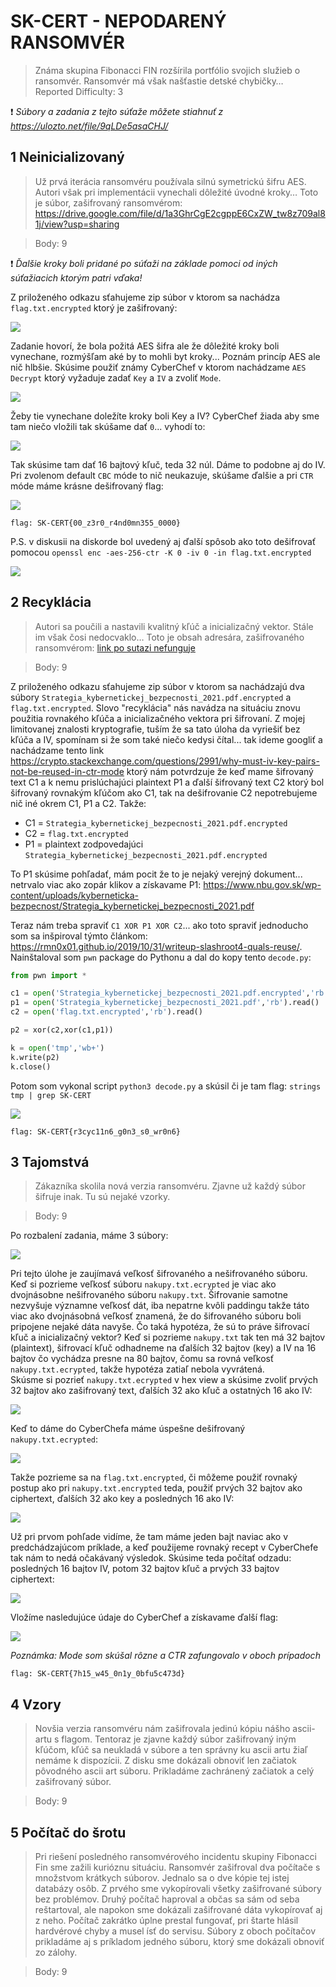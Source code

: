 # SK-CERT - NEPODARENÝ RANSOMVÉR
> Známa skupina Fibonacci FIN rozšírila portfólio svojich služieb o ransomvér. Ransomvér má však našťastie detské chybičky… <br/>
Reported Difficulty: 3

:exclamation: *Súbory a zadania z tejto súťaže môžete stiahnuť z https://ulozto.net/file/9qLDe5asaCHJ/*

## 1 Neinicializovaný
> Už prvá iterácia ransomvéru používala silnú symetrickú šifru AES. Autori však pri implementácii vynechali dôležité úvodné kroky… Toto je súbor, zašifrovaný ransomvérom: https://drive.google.com/file/d/1a3GhrCgE2cgppE6CxZW_tw8z709al81j/view?usp=sharing

> Body: 9

:exclamation: *Ďalšie kroky boli pridané po súťaži na základe pomoci od iných súťažiacich ktorým patri vďaka!*

Z priloženého odkazu sťahujeme zip súbor v ktorom sa nachádza `flag.txt.encrypted` ktorý je zašifrovaný:

![](images/2022-05-13-10-57-45.png)

Zadanie hovorí, že bola požitá AES šifra ale že dôležité kroky boli vynechane, rozmýšľam aké by to mohli byt kroky... Poznám princíp AES ale nič hlbšie. Skúsime použiť známy CyberChef v ktorom nachádzame `AES Decrypt` ktorý vyžaduje zadať `Key` a `IV` a zvoliť `Mode`. 

![](images/2022-05-13-11-11-14.png)

Žeby tie vynechane doležíte kroky boli Key a IV? CyberChef žiada aby sme tam niečo vložili tak skúšame dať `0`... vyhodí to:

![](images/2022-05-13-11-12-59.png)

Tak skúsime tam dať 16 bajtový kľuč, teda 32 núl. Dáme to podobne aj do IV. Pri zvolenom default `CBC` móde to nič neukazuje, skúšame ďalšie a pri `CTR` móde máme krásne dešifrovaný flag:

![](images/2022-05-13-11-16-13.png)

```
flag: SK-CERT{00_z3r0_r4nd0mn355_0000}
```

P.S. v diskusii na diskorde bol uvedený aj ďalší spôsob ako toto dešifrovať pomocou `openssl enc -aes-256-ctr -K 0 -iv 0 -in flag.txt.encrypted`

![](images/2022-05-13-11-19-51.png)

## 2 Recyklácia
> Autori sa poučili a nastavili kvalitný kľúč a inicializačný vektor. Stále im však čosi nedocvaklo… Toto je obsah adresára, zašifrovaného ransomvérom: [link po sutazi nefunguje](#2-recyklácia)

> Body: 9

Z priloženého odkazu sťahujeme zip súbor v ktorom sa nachádzajú dva súbory `Strategia_kybernetickej_bezpecnosti_2021.pdf.encrypted` a `flag.txt.encrypted`. Slovo "recyklácia" nás navádza na situáciu znovu použitia rovnakého kľúča a inicializačného vektora pri šifrovaní. Z mojej limitovanej znalosti kryptografie, tuším že sa tato úloha da vyriešiť bez kľúča a IV, spomínam si že som také niečo kedysi čítal... tak ideme googliť a nachádzame tento link https://crypto.stackexchange.com/questions/2991/why-must-iv-key-pairs-not-be-reused-in-ctr-mode ktorý nám potvrdzuje že keď mame šifrovaný text C1 a k nemu prislúchajúci plaintext P1 a ďalší šifrovaný text C2 ktorý bol šifrovaný rovnakým kľúčom ako C1, tak na dešifrovanie C2 nepotrebujeme nič iné okrem C1, P1 a C2. Takže:
  * C1 = `Strategia_kybernetickej_bezpecnosti_2021.pdf.encrypted`
  * C2 = `flag.txt.encrypted`
  * P1 = plaintext zodpovedajúci `Strategia_kybernetickej_bezpecnosti_2021.pdf.encrypted`

To P1 skúsime pohľadať, mám pocit že to je nejaký verejný dokument... netrvalo viac ako zopár klikov a získavame P1: https://www.nbu.gov.sk/wp-content/uploads/kyberneticka-bezpecnost/Strategia_kybernetickej_bezpecnosti_2021.pdf

Teraz nám treba spraviť `C1 XOR P1 XOR C2`... ako toto spraviť jednoducho som sa inšpiroval týmto článkom: https://rmn0x01.github.io/2019/10/31/writeup-slashroot4-quals-reuse/. Nainštaloval som `pwn` package do Pythonu a dal do kopy tento `decode.py`:

```python
from pwn import *

c1 = open('Strategia_kybernetickej_bezpecnosti_2021.pdf.encrypted','rb').read()
p1 = open('Strategia_kybernetickej_bezpecnosti_2021.pdf','rb').read()
c2 = open('flag.txt.encrypted','rb').read()

p2 = xor(c2,xor(c1,p1))

k = open('tmp','wb+')
k.write(p2)
k.close()
```

Potom som vykonal script `python3 decode.py` a skúsil či je tam flag: `strings tmp | grep SK-CERT`

![](images/2022-05-13-14-41-30.png)

```
flag: SK-CERT{r3cyc11n6_g0n3_s0_wr0n6}
```

## 3 Tajomstvá
> Zákazníka skolila nová verzia ransomvéru. Zjavne už každý súbor šifruje inak. Tu sú nejaké vzorky.

> Body: 9

Po rozbalení zadania, máme 3 súbory:

![](images/2022-05-18-20-59-45.png)

Pri tejto úlohe je zaujímavá veľkosť šifrovaného a nešifrovaného súboru. Keď si pozrieme veľkosť súboru `nakupy.txt.ecrypted` je viac ako dvojnásobne nešifrovaného súboru `nakupy.txt`. Šifrovanie samotne nezvyšuje významne veľkosť dát, iba nepatrne kvôli paddingu takže táto viac ako dvojnásobná veľkosť znamená, že do šifrovaného súboru boli pripojene nejaké dáta navyše. Čo taká hypotéza, že sú to práve šifrovací kľuč a inicializačný vektor? Keď si pozrieme `nakupy.txt` tak ten má 32 bajtov (plaintext), šifrovací kľuč odhadneme na ďalších 32 bajtov (key) a IV na 16 bajtov čo vychádza presne na 80 bajtov, čomu sa rovná veľkosť `nakupy.txt.ecrypted`, takže hypotéza zatiaľ nebola vyvrátená. <br/>
Skúsme si pozrieť `nakupy.txt.ecrypted` v hex view a skúsime zvoliť prvých 32 bajtov ako zašifrovaný text, ďalších 32 ako kľuč a ostatných 16 ako IV:

![](images/2022-05-17-21-04-21.png)

Keď to dáme do CyberChefa máme úspešne dešifrovaný `nakupy.txt.ecrypted`:

![](images/2022-05-17-21-05-22.png)

Takže pozrieme sa na `flag.txt.encrypted`, či môžeme použiť rovnaký postup ako pri `nakupy.txt.encrypted` teda, použiť prvých 32 bajtov ako ciphertext, ďalších 32 ako key a posledných 16 ako IV:

![](images/2022-05-18-21-09-01.png)

Už pri prvom pohľade vidíme, že tam máme jeden bajt naviac ako v predchádzajúcom príklade, a keď použijeme rovnaký recept v CyberChefe tak nám to nedá očakávaný výsledok. Skúsime teda počítať odzadu: posledných 16 bajtov IV, potom 32 bajtov kľuč a prvých 33 bajtov ciphertext:

![](images/2022-05-18-21-18-53.png)

Vložíme nasledujúce údaje do CyberChef a získavame ďalší flag:

![](images/2022-05-18-21-19-57.png)

*Poznámka: Mode som skúšal rôzne a CTR zafungovalo v oboch prípadoch*

```
flag: SK-CERT{7h15_w45_0n1y_0bfu5c473d}
```

## 4 Vzory
> Novšia verzia ransomvéru nám zašifrovala jedinú kópiu nášho ascii-artu s flagom. Tentoraz je zjavne každý súbor zašifrovaný iným kľúčom, kľúč sa neukladá v súbore a ten správny ku ascii artu žiaľ nemáme k dispozícii. Z disku sme dokázali obnoviť len začiatok pôvodného ascii art súboru. Prikladáme zachránený začiatok a celý zašifrovaný súbor.

> Body: 9

## 5 Počítač do šrotu
> Pri riešení posledného ransomvérového incidentu skupiny Fibonacci Fin sme zažili kurióznu situáciu. Ransomvér zašifroval dva počítače s množstvom krátkych súborov. Jednalo sa o dve kópie tej istej databázy osôb. Z prvého sme vykopírovali všetky zašifrované súbory bez problémov. Druhý počítač haproval a občas sa sám od seba reštartoval, ale napokon sme dokázali zašifrované dáta vykopírovať aj z neho. Počítač zakrátko úplne prestal fungovať, pri štarte hlásil hardvérové chyby a musel ísť do servisu. Súbory z oboch počítačov prikladáme aj s príkladom jedného súboru, ktorý sme dokázali obnoviť zo zálohy.

> Body: 9

